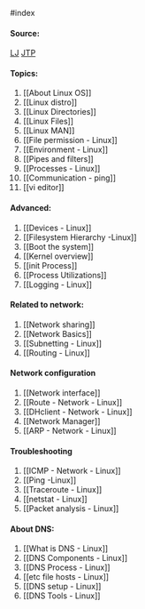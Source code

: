 #index 

#### Source:
[LJ](https://linuxjourney.com/)
[JTP](https://www.javatpoint.com/linux-tutorial)

#### Topics:

1. [[About Linux OS]]
2. [[Linux distro]]
3. [[Linux Directories]]
4. [[Linux Files]]
5. [[Linux MAN]]
6. [[File permission - Linux]]
7. [[Environment - Linux]]
8. [[Pipes and filters]]
9. [[Processes - Linux]]
10. [[Communication - ping]]
11. [[vi editor]]

#### Advanced:

1. [[Devices - Linux]]
2. [[Filesystem Hierarchy -Linux]]
3. [[Boot the system]]
4. [[Kernel overview]]
5. [[init Process]]
6. [[Process Utilizations]]
7. [[Logging - Linux]]


#### Related to network:

1. [[Network sharing]]
2. [[Network Basics]]
3. [[Subnetting - Linux]]
4. [[Routing - Linux]]


#### Network configuration

1. [[Network interface]]
2. [[Route - Network - Linux]]
3. [[DHclient - Network - Linux]]
4. [[Network Manager]]
5. [[ARP - Network - Linux]]


#### Troubleshooting

1. [[ICMP - Network - Linux]]
2. [[Ping -Linux]]
3. [[Traceroute - Linux]]
4. [[netstat - Linux]]
5. [[Packet analysis - Linux]]


#### About DNS:

1. [[What is DNS - Linux]]
2. [[DNS Components - Linux]]
3. [[DNS Process - Linux]]
4. [[etc file hosts - Linux]]
5. [[DNS setup - Linux]]
6. [[DNS Tools - Linux]]
